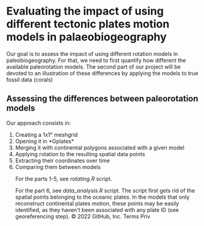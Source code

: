 # Evaluating the impact of using different tectonic plates motion models in palaeobiogeography

Our goal is to assess the impact of using different rotation models in paleobiogeography. For that, we need to first quantify how different the available paleorotation models. The second part of our project will be devoted to an illustration of these differences by applying the models to true fossil data (corals)

## Assessing the differences between paleorotation models

Our approach consists in:
<ol>
  <li> Creating a 1x1° meshgrid
  <li> Opening it in *Gplates*
  <li> Merging it with continental polygons associated with a given model
  <li> Applying rotation to the resulting spatial data points
  <li> Extracting their coordinates over time
  <li> Comparing them between models
  
For the parts 1-5, see *rotating.R* script.

For the part 6, see *data_analysis.R* script. The script first gets rid of the spatial points belonging to the oceanic plates. In the models that only reconstruct continental plates motion, these points may be easily identified, as they haven't been associated with any plate ID (see georeferencing step).
© 2022 GitHub, Inc.
Terms
Priv
